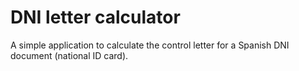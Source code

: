 DNI letter calculator
=====================

A simple application to calculate the control letter for a Spanish DNI document (national ID card).
